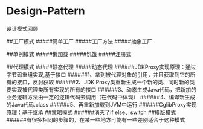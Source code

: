 # Design-Pattern
设计模式回顾

##工厂模式
#####简单工厂
#####工厂方法
#####抽象工厂

##单例模式
#####懒加载
#####饥饿
#####注册式

##代理模式
#####静态代理
#####动态代理
######JDKProxy实现原理：通过字节码重组实现,基于接口
######1、拿到被代理对象的引用，并且获取到它的所有的接口，反射获取
######2、JDK Proxy类重新生成一个新的类、同时新的类要实现被代理类所有实现的所有的接口
######3、动态生成Java代码，把新加的业务逻辑方法由一定的逻辑代码去调用（在代码中体现）
######4、编译新生成的Java代码.class
######5、再重新加载到JVM中运行
######CglibProxy实现原理：基于继承
##策略模式
######消灭了if else、switch
##模版模式
######有很多相同的步骤的，在某一些地方可能有一些差别适合于这种模式



